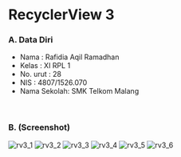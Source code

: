 # RecyclerView 3


### A. Data Diri
- Nama        : Rafidia Aqil Ramadhan
- Kelas       : XI RPL 1
- No. urut    : 28
- NIS         : 4807/1526.070
- Nama Sekolah: SMK Telkom Malang

<br>

### B. (Screenshot)
![rv3_1](https://cloud.githubusercontent.com/assets/22127529/20031566/539f75c8-a3ac-11e6-863d-7ad0bf17a36b.PNG)
![rv3_2](https://cloud.githubusercontent.com/assets/22127529/20031568/53a113a6-a3ac-11e6-8f19-99d3d0d8a3b2.PNG)
![rv3_3](https://cloud.githubusercontent.com/assets/22127529/20031571/53a20338-a3ac-11e6-8c67-46c1085243c8.PNG)
![rv3_4](https://cloud.githubusercontent.com/assets/22127529/20031569/53a1a2c6-a3ac-11e6-826d-b9651d8a73ad.PNG)
![rv3_5](https://cloud.githubusercontent.com/assets/22127529/20031570/53a21594-a3ac-11e6-859c-375918391fc4.PNG)
![rv3_6](https://cloud.githubusercontent.com/assets/22127529/20031567/539ff7dc-a3ac-11e6-94de-1218c6889e0a.PNG)

